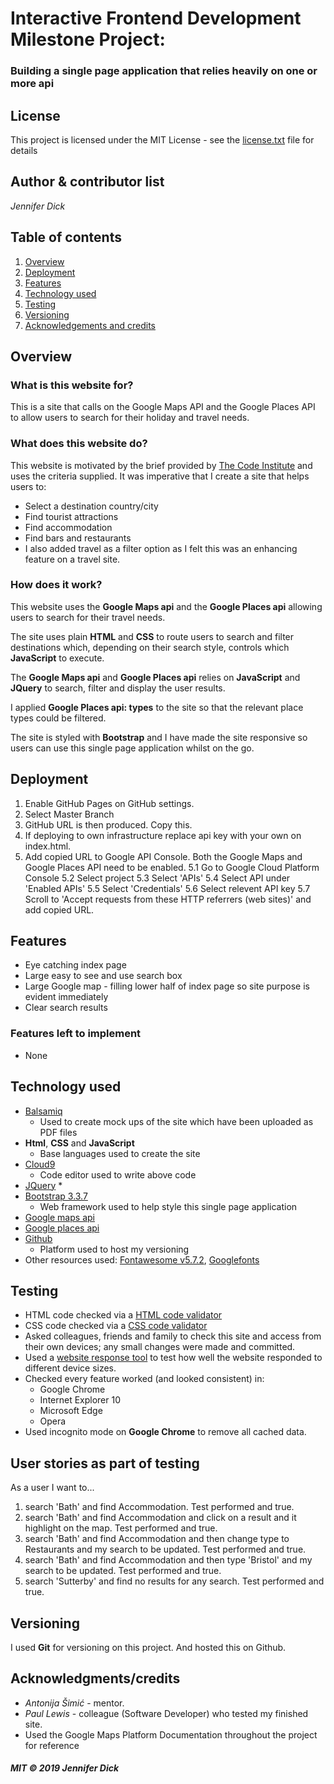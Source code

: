 # Interactive Frontend Development Milestone Project:
### Building a single page application that relies heavily on one or more api

## License
This project is licensed under the MIT License - see the [license.txt](license.txt) file for details

## Author & contributor list
*Jennifer Dick*

## Table of contents
1. [Overview](#overview)
2. [Deployment](#deploy)
3. [Features](#features)
4. [Technology used](#tech)
5. [Testing](#testing)
6. [Versioning](#version)
7. [Acknowledgements and credits](#credits)

<a name="overview"></a>
## Overview
### What is this website for?
This is a site that calls on the Google Maps API and the Google Places API to allow users to search for their holiday and travel needs.

### What does this website do?
This website is motivated by the brief provided by [The Code Institute](https://codeinstitute.net/) and uses the criteria supplied. It was imperative that I create a site that helps users to:
* Select a destination country/city
* Find tourist attractions
* Find accommodation
* Find bars and restaurants
* I also added travel as a filter option as I felt this was an enhancing feature on a travel site.

### How does it work?
This website uses the **Google Maps api** and the **Google Places api** allowing users to search for their travel needs.

The site uses plain **HTML** and **CSS** to route users to search and filter destinations which, depending on their search style, controls which **JavaScript** to execute.

The **Google Maps api** and **Google Places api** relies on **JavaScript** and **JQuery** to search, filter and display the user results.

I applied **Google Places api: types** to the site so that the relevant place types could be filtered.

The site is styled with **Bootstrap** and I have made the site responsive so users can use this single page application whilst on the go.

<a name="deploy"></a>
## Deployment
1. Enable GitHub Pages on GitHub settings.
2. Select Master Branch
3. GitHub URL is then produced. Copy this.
4. If deploying to own infrastructure replace api key with your own on index.html.
5. Add copied URL to Google API Console. Both the Google Maps and Google Places API need to be enabled.
5.1 Go to Google Cloud Platform Console
5.2 Select project
5.3 Select 'APIs'
5.4 Select API under 'Enabled APIs'
5.5 Select 'Credentials'
5.6 Select relevent API key
5.7 Scroll to 'Accept requests from these HTTP referrers (web sites)' and add copied URL.

<a name="features"></a>
## Features
* Eye catching index page
* Large easy to see and use search box
* Large Google map - filling lower half of index page so site purpose is evident immediately
* Clear search results

### Features left to implement
* None

<a name="tech"></a>
## Technology used
* [Balsamiq](https://balsamiq.com/)
    * Used to create mock ups of the site which have been uploaded as PDF files
* **Html**, **CSS** and **JavaScript**
    * Base languages used to create the site
* [Cloud9](https://c9.io/login)
    * Code editor used to write above code
* [JQuery](https://jquery.com/)
    *
* [Bootstrap 3.3.7](https://getbootstrap.com/docs/3.3/)
    * Web framework used to help style this single page application
* [Google maps api](https://developers.google.com/maps/documentation/)
* [Google places api](https://developers.google.com/places/web-service/intro)
* [Github](https://github.com/)
    * Platform used to host my versioning
* Other resources used: [Fontawesome v5.7.2](https://fontawesome.com/), [Googlefonts](https://fonts.google.com/)

<a name="testing"></a>
## Testing
* HTML code checked via a [HTML code validator](https://validator.w3.org/)
* CSS code checked via a [CSS code validator](https://jigsaw.w3.org/css-validator/)
* Asked colleagues, friends and family to check this site and access from their own devices; any small changes were made and committed.
* Used a [website response tool](https://www.responsinator.com) to test how well the website responded to different device sizes.
*  Checked every feature worked (and looked consistent) in:
    * Google Chrome
    * Internet Explorer 10
    * Microsoft Edge
    * Opera
*  Used incognito mode on **Google Chrome** to remove all cached data.

## User stories as part of testing
As a user I want to...
1. search 'Bath' and find Accommodation. Test performed and true.
2. search 'Bath' and find Accommodation and click on a result and it highlight on the map. Test performed and true.
3. search 'Bath' and find Accommodation and then change type to Restaurants and my search to be updated. Test performed and true.
4. search 'Bath' and find Accommodation and then type 'Bristol' and my search to be updated. Test performed and true.
5. search 'Sutterby' and find no results for any search. Test performed and true.

<a name="version"></a>
## Versioning
I used **Git** for versioning on this project. And hosted this on Github.

<a name="credits"></a>
## Acknowledgments/credits
* *Antonija Šimić* - mentor.
* *Paul Lewis* - colleague (Software Developer) who tested my finished site.
* Used the Google Maps Platform Documentation throughout the project for reference

#### *MIT © 2019 Jennifer Dick*